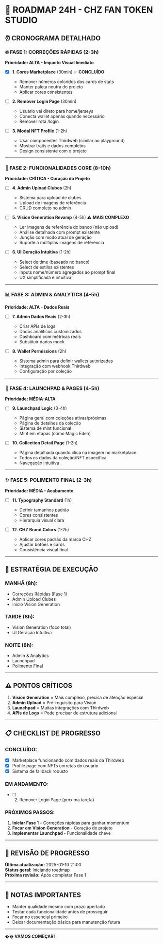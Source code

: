 # 🚀 **ROADMAP 24H - CHZ FAN TOKEN STUDIO**

## ⏰ **CRONOGRAMA DETALHADO**

### **🔥 FASE 1: CORREÇÕES RÁPIDAS (2-3h)**
**Prioridade: ALTA - Impacto Visual Imediato**

- [x] **1. Cores Marketplace** (30min) ✅ **CONCLUÍDO**
  - Remover números coloridos dos cards de stats
  - Manter paleta neutra do projeto
  - Aplicar cores consistentes

- [ ] **2. Remover Login Page** (30min)
  - Usuário vai direto para home/jerseys
  - Conecta wallet apenas quando necessário
  - Remover rota /login

- [ ] **3. Modal NFT Profile** (1-2h)
  - Usar componentes Thirdweb (similar ao playground)
  - Mostrar traits e dados completos
  - Design consistente com o projeto

---

### **🎯 FASE 2: FUNCIONALIDADES CORE (8-10h)**
**Prioridade: CRÍTICA - Coração do Projeto**

- [ ] **4. Admin Upload Clubes** (2h)
  - Sistema para upload de clubes
  - Upload de imagens de referência
  - CRUD completo no admin

- [ ] **5. Vision Generation Revamp** (4-5h) ⚠️ **MAIS COMPLEXO**
  - Ler imagens de referência do banco (não upload)
  - Análise detalhada com prompt existente
  - Junção com modo atual de geração
  - Suporte a múltiplas imagens de referência

- [ ] **6. UI Geração Intuitiva** (1-2h)
  - Select de time (baseado no banco)
  - Select de estilos existentes
  - Inputs nome/número agregados ao prompt final
  - UX simplificada e intuitiva

---

### **📊 FASE 3: ADMIN & ANALYTICS (4-5h)**
**Prioridade: ALTA - Dados Reais**

- [ ] **7. Admin Dados Reais** (2-3h)
  - Criar APIs de logs
  - Dados analíticos customizados
  - Dashboard com métricas reais
  - Substituir dados mock

- [ ] **8. Wallet Permissions** (2h)
  - Sistema admin para definir wallets autorizadas
  - Integração com webhook Thirdweb
  - Configuração por coleção

---

### **🎨 FASE 4: LAUNCHPAD & PAGES (4-5h)**
**Prioridade: MÉDIA-ALTA**

- [ ] **9. Launchpad Logic** (3-4h)
  - Página geral com coleções ativas/próximas
  - Página de detalhes da coleção
  - Sistema de mint funcional
  - Mint em etapas (como Magic Eden)

- [ ] **10. Collection Detail Page** (1-2h)
  - Página detalhada quando clica na imagem no marketplace
  - Todos os dados da coleção/NFT específica
  - Navegação intuitiva

---

### **✨ FASE 5: POLIMENTO FINAL (2-3h)**
**Prioridade: MÉDIA - Acabamento**

- [ ] **11. Typography Standard** (1h)
  - Definir tamanhos padrão
  - Cores consistentes
  - Hierarquia visual clara

- [ ] **12. CHZ Brand Colors** (1-2h)
  - Aplicar cores padrão da marca CHZ
  - Ajustar botões e cards
  - Consistência visual final

---

## 🎯 **ESTRATÉGIA DE EXECUÇÃO**

### **MANHÃ (8h):** 
- Correções Rápidas (Fase 1)
- Admin Upload Clubes
- Início Vision Generation

### **TARDE (8h):** 
- Vision Generation (foco total)
- UI Geração Intuitiva

### **NOITE (8h):** 
- Admin & Analytics
- Launchpad
- Polimento Final

---

## ⚠️ **PONTOS CRÍTICOS**

1. **Vision Generation** = Mais complexo, precisa de atenção especial
2. **Admin Upload** = Pré-requisito para Vision
3. **Launchpad** = Muitas integrações com Thirdweb
4. **APIs de Logs** = Pode precisar de estrutura adicional

---

## 📋 **CHECKLIST DE PROGRESSO**

### **CONCLUÍDO:**
- [x] Marketplace funcionando com dados reais da Thirdweb
- [x] Profile page com NFTs corretas do usuário
- [x] Sistema de fallback robusto

### **EM ANDAMENTO:**
- [ ] 2. Remover Login Page (próxima tarefa)

### **PRÓXIMOS PASSOS:**
1. **Iniciar Fase 1** - Correções rápidas para ganhar momentum
2. **Focar em Vision Generation** - Coração do projeto
3. **Implementar Launchpad** - Funcionalidade chave

---

## 🔄 **REVISÃO DE PROGRESSO**

**Última atualização:** 2025-01-10 21:00  
**Status geral:** Iniciando roadmap  
**Próxima revisão:** Após completar Fase 1

---

## 📝 **NOTAS IMPORTANTES**

- Manter qualidade mesmo com prazo apertado
- Testar cada funcionalidade antes de prosseguir
- Focar no essencial primeiro
- Deixar documentação básica para manutenção futura

---

**�� VAMOS COMEÇAR!** 